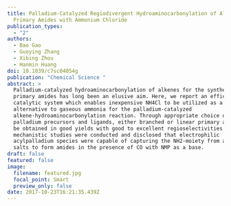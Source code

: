 ```yaml
---
title: Palladium-Catalyzed Regiodivergent Hydroaminocarbonylation of Alkenes to
  Primary Amides with Ammonium Chloride
publication_types:
  - "2"
authors:
  - Bao Gao
  - Guoying Zhang
  - Xibing Zhou
  - Hanmin Huang
doi: 10.1039/c7sc04054g
publication: "Chemical Science "
abstract: >
  Palladium-catalyzed hydroaminocarbonylation of alkenes for the synthesis of
  primary amides has long been an elusive aim. Here, we report an efficient
  catalytic system which enables inexpensive NH4Cl to be utilized as a practical
  alternative to gaseous ammonia for the palladium-catalyzed
  alkene-hydroaminocarbonylation reaction. Through appropriate choice of the
  palladium precursors and ligands, either branched or linear primary amides can
  be obtained in good yields with good to excellent regioselectivities. Primary
  mechanistic studies were conducted and disclosed that electrophilic
  acylpalladium species were capable of capturing the NH2-moiety from ammonium
  salts to form amides in the presence of CO with NMP as a base.
draft: false
featured: false
image:
  filename: featured.jpg
  focal_point: Smart
  preview_only: false
date: 2017-10-23T16:21:35.439Z
---
```


